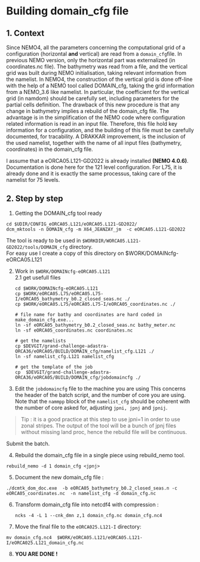 # Building domain_cfg file

## 1. Context
Since NEMO4, all the parameters concerning the computational grid of a configuration (horizontal **and** vertical) are read from a `domain_cfg`file. In previous
NEMO version, only the horizontal part was externalized (in coordinates.nc file). The bathymetry was read from a file, and the vertical grid was built during
NEMO initialisation, taking relevant information from the namelist.  In NEMO4, the construction of the vertical grid is done off-line with the help of a NEMO tool
called DOMAIN_cfg, taking the grid information from a NEMO_3.6 like namelist. In particular, the coefficient for the vertical grid (in namdom) should be carefully set,
including parameters for the partial cells definition.  The drawback of this new procedure is that any change in bathymetry implies a rebuild of the domain_cfg file.
The advantage is in the simplification of the NEMO code where configuration related information is read in an input file.  Therefore, this file hold key information
for a configuration, and the building of this file must be carefully documented, for tracability.  A DRAKKAR improvement, is the inclusion of the used namelist, 
together with the name of all input files (bathymetry, coordinates) in the domain_cfg file.

I assume that a eORCA05.L121-GD2022 is already installed **(NEMO 4.0.6)**.  Documentation is done here for the 121 level configuration. For L75, it is already done
and it is exactly the same processus, taking care of the namelist for 75 levels.

## 2. Step by step
  1. Getting the DOMAIN_cfg tool ready

  ```
  cd $UDIR/CONFIG_eORCA05.L121/eORCA05.L121-GD2022/
  dcm_mktools -n DOMAIN_cfg -m X64_JEANZAY_jm  -c eORCA05.L121-GD2022
  ```
 
 The tool is ready to be used in `$WORKDIR/WORCA05.L121-GD2022/tools/DOMAIN_cfg` directory.  
For easy use I create a copy of this directory on $WORK/DOMAINcfg-eORCA05.L121

 2. Work in `$WORK/DOMAINcfg-eORCA05.L121`  
   2.1 get usefull files

    ```
    cd $WORK/DOMAINcfg-eORCA05.L121
    cp $WORK/eORCA05.L75/eORCA05.L75-I/eORCA05_bathymetry_b0.2_closed_seas.nc ./
    cp $WORK/eORCA05.L75/eORCA05.L75-I/eORCA05_coordinates.nc ./

    # file name for bathy and coordinates are hard coded in make_domain_cfg.exe...
    ln -sf eORCA05_bathymetry_b0.2_closed_seas.nc bathy_meter.nc
    ln -sf eORCA05_coordinates.nc coordinates.nc

    # get the namelists
    cp $DEVGIT/grand-challenge-adastra-ORCA36/eORCA05/BUILD/DOMAIN_cfg/namelist_cfg.L121 ./
    ln -sf namelist_cfg.L121 namelist_cfg

    # get the template of the job
    cp  $DEVGIT/grand-challenge-adastra-ORCA36/eORCA05/BUILD/DOMAIN_cfg/jobdomaincfg ./
    ```

 3. Edit the `jobdomaincfg` file to the machine you are using
  This concerns the header of the batch script, and the number of core you are using.
  Note that the `nammpp` block of the `namelist_cfg` should be coherent with the number of core asked for,
adjusting `jpni, jpnj` and `jpnij`.
> Tip : it is a good practice at this step to use jpni=1 in order to use zonal stripes. The output of the
> tool will be a bunch of jpnj files without missing land proc, hence the rebuild file will be continuous.  

   Submit the batch.  
    
 4. Rebuild the domain_cfg file in a single piece using rebuild_nemo tool.

   ```
   rebuild_nemo -d 1 domain_cfg <jpnj>
   ```

 5. Document the new domain_cfg file :

   ```
   ./dcmtk_dom_doc.exe  -b eORCA05_bathymetry_b0.2_closed_seas.n -c eORCA05_coordinates.nc  -n namelist_cfg -d domain_cfg.nc
   ```

 6. Transform domain_cfg file into netcdf4 with compression :

    ```
    ncks -4 -L 1 --cnk_dmn z,1 domain_cfg.nc domain_cfg.nc4
    ```


 7. Move the final file to the `eORCA025.L121-I` directory:

   ```
   mv domain_cfg.nc4  $WORK/eORCA05.L121/eORCA05.L121-I/eORCA025.L121_domain_cfg.nc
   ```

 8. **YOU ARE DONE !**

